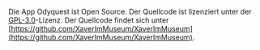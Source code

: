 Die App Odyquest ist Open Source. Der Quellcode ist lizenziert unter der [GPL-3.0](https://github.com/XaverImMuseum/XaverImMuseum/blob/master/LICENSE)-Lizenz.
Der Quellcode findet sich unter [https://github.com/XaverImMuseum/XaverImMuseum](https://github.com/XaverImMuseum/XaverImMuseum).
